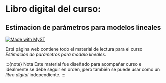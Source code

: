 # Libro digital del curso:

## Estimacion de parámetros para modelos lineales

[![Made with MyST](https://img.shields.io/badge/made%20with-myst-orange)](https://myst.tools)

Está página web contiene todo el material de lectura para el curso *Estimación de parámetros para modelo lineales*.

:::{note} Nota
Este material fue diseñado para acompañar curso e idealmente se debe seguir en orden, pero también se puede usar como un *libro digital* independiente.
:::
